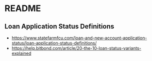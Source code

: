 # README

## Loan Application Status Definitions
- https://www.statefarmfcu.com/loan-and-new-account-application-status/loan-application-status-definitions/
- https://help.bitbond.com/article/20-the-10-loan-status-variants-explained


